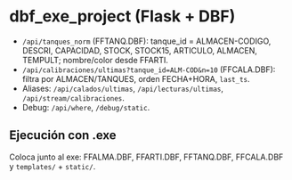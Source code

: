 # dbf_exe_project (Flask + DBF)

- `/api/tanques_norm` (FFTANQ.DBF): tanque_id = ALMACEN-CODIGO, DESCRI, CAPACIDAD, STOCK, STOCK15, ARTICULO, ALMACEN, TEMPULT; nombre/color desde FFARTI.
- `/api/calibraciones/ultimas?tanque_id=ALM-COD&n=10` (FFCALA.DBF): filtra por ALMACEN/TANQUES, orden FECHA+HORA, `last_ts`.
- Aliases: `/api/calados/ultimas`, `/api/lecturas/ultimas`, `/api/stream/calibraciones`.
- Debug: `/api/where`, `/debug/static`.

## Ejecución con .exe
Coloca junto al exe: FFALMA.DBF, FFARTI.DBF, FFTANQ.DBF, FFCALA.DBF y `templates/` + `static/`.
